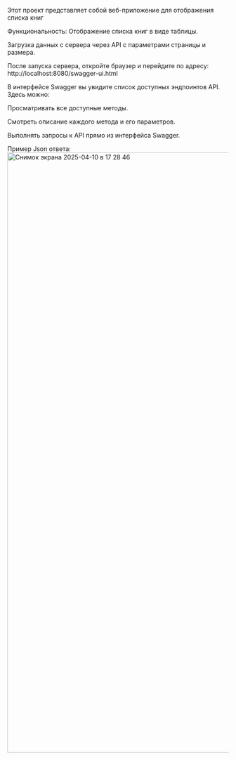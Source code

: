 Этот проект представляет собой веб-приложение для отображения списка книг


Функциональность:
Отображение списка книг в виде таблицы.


Загрузка данных с сервера через API с параметрами страницы и размера.



После запуска сервера, откройте браузер и перейдите по адресу:
http://localhost:8080/swagger-ui.html

В интерфейсе Swagger вы увидите список доступных эндпоинтов API. Здесь можно:

Просматривать все доступные методы.

Смотреть описание каждого метода и его параметров.

Выполнять запросы к API прямо из интерфейса Swagger.




Пример Json ответа: 
<img width="1367" alt="Снимок экрана 2025-04-10 в 17 28 46" src="https://github.com/user-attachments/assets/04c43876-e25b-42fb-b714-5d3ce40003eb" />

